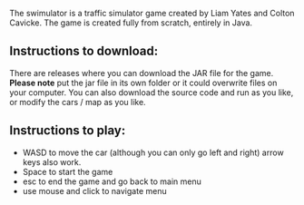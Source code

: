 The swimulator is a traffic simulator game created by Liam Yates and Colton Cavicke. 
The game is created fully from scratch, entirely in Java. 

## Instructions to download:
There are releases where you can download the JAR file for the game. **Please note** put the jar file in its own folder or it could overwrite files on your computer.
You can also download the source code and run as you like, or modify the cars / map as you like. 

## Instructions to play: 
* WASD to move the car (although you can only go left and right) arrow keys also work.
* Space to start the game
* esc to end the game and go back to main menu
* use mouse and click to navigate menu
